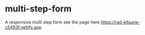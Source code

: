 # multi-step-form
A responsive multi step form
see the page here
https://rad-kitsune-c5493f.netlify.app
